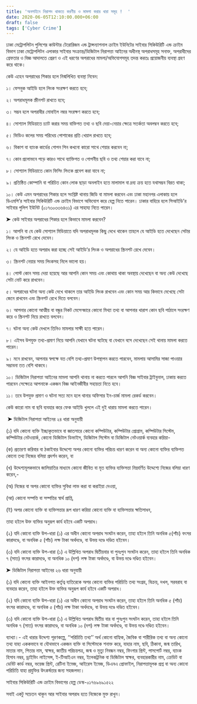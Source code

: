```yaml
---
title: 'অনলাইনে নিরাপদ থাকতে করণীয় ও মামলা করার ধারা সমূহ !  '
date: 2020-06-05T12:10:00.000+06:00
draft: false
tags: ['Cyber Crime']
---
```


ঢাকা মেট্রোপলিটন পুলিশের কাউন্টার টেরোরিজম এন্ড ট্রান্সন্যাশনাল ক্রাইম ইউনিটের সাইবার সিকিউরিটি এন্ড ক্রাইম বিভাগ ঢাকা মেট্রোপলিটন এলাকার সাইবার সংক্রান্ত/ডিজিটাল নিরাপত্তা আইনের অধীনস্থ অপরাধসমূহ সনাক্ত, অপরাধীদের গ্রেফতার ও বিজ্ঞ আদালতে প্রেরণ ও এই ধরণের অপরাধের মামলা/অভিযোগসমূহ তদন্ত করতঃ প্রয়োজনীয় ব্যবস্থা গ্রহণ করে থাকে।

কেউ এহেন অপরাধের শিকার হলে নিন্মলিখিত ব্যবস্থা নিবেন:

১। ফেসবুক আইডি হলে লিংক সংরক্ষণ করতে হবে;

২। অপরাধমূলক স্ক্রীনশট রাখতে হবে;

৩। সম্ভব হলে অপরাধীর মোবাইল নম্বর সংরক্ষণ করতে হবে;

৪। সোশ্যাল মিডিয়াতে চ্যাট করার সময় বাক্তিগত তথ্য ও ছবি দেয়া-নেয়ার ক্ষেত্রে সতর্কতা অবলম্বন করতে হবে;

৫। ভিডিও কলের সময় পরিধেয় পোশাকের প্রতি খেয়াল রাখতে হবে; 

৬। বিকাশ বা ব্যাংক কার্ডের গোপন পিন কখনো কারো সাথে শেয়ার করবেন না;

৭। কোন প্রলোভনে পড়ে কারও সাথে ব্যাক্তিগত ও গোপনীয় ছবি ও তথ্য শেয়ার করা যাবে না;

৮। সোশ্যাল মিডিয়াতে কোন ফিসিং লিংকে প্রবেশ করা যাবে না;

৯। প্রতিষ্ঠিত কোম্পানি বা পরিচিত কোন লোক ছাড়া অনলাইন হতে মালামাল বা দ্রব্য ক্রয় হতে যথাসম্ভব বিরত থাকা; 

১০। কেউ এমন অপরাধের শিকার হলে সংশ্লিষ্ট থানায় জিডি বা মামলা করবেন এবং ঢাকা মহানগর এলাকায় হলে ডিএমপি’র সাইবার সিকিউরিটি এন্ড ক্রাইম বিভাগে অভিযোগ করে হেল্প নিতে পারেন। ঢাকার বাহিরে হলে সিআইডি’র সাইবার পুলিশ ইউনিট (০১৭৩০৩৩৬৪৩১) এর সাহায্য নিতে পারেন।  
  

➤ কেউ সাইবার অপরাধের শিকার হলে কিভাবে মামলা করবেন?

  

১। আপনি বা যে কেউ সোশ্যাল মিডিয়াতে যদি অপরাধমূলক কিছু দেখে থাকেন তাহলে যে আইডি হতে দেখেছেন সেটার লিংক ও স্ক্রিনশট রেখে দেবেন।

২। যে আইডি হতে অপরাধ করা হচ্ছে সেই আইডি’র লিংক ও অপরাধের স্ক্রিনশট রেখে দেবেন।

৩। স্ক্রিনশট নেয়ার সময় লিংকসহ নিলে ভালো হয়।

৪। পোস্ট কোন সময় দেয়া হয়েছে আর আপনি কোন সময় এবং কোথায় থাকা অবস্থায় দেখেছেন বা অন্য কেউ দেখেছে সেটা নোট করে রাখবেন।

৫। অপরাধের ঘটনা অন্য কেউ দেখে থাকলে তার আইডি লিংক রাখবেন এবং কোন সময় আর কিভাবে দেখেছে সেটা জেনে রাখবেন এবং স্ক্রিনশট রেখে দিতে বলবেন।

৬। আপনার কোনো আত্মীয় বা বন্ধুর নিকট মেসেন্জারে কোনো মিথ্যা তথ্য বা আপনার খারাপ কোন ছবি পাঠালে সংরক্ষণ করে ও স্ক্রিনশট নিয়ে রাখতে বলবেন।

৭। ঘটনা অন্য কেউ দেখলে তিনিও মামলার সাক্ষী হতে পারেন।

৮। এইসব উপযুক্ত তথ্য-প্রমাণ নিয়ে আপনি যেখানে ঘটনা ঘটেছে বা যেখানে বসে দেখেছেন সেই থানায় মামলা করতে পারেন।

৯। মনে রাখবেন, আপনার স্বপক্ষে যত বেশি তথ্য-প্রমাণ উপস্থাপন করতে পারবেন, মামলায় আসামির সাজা পাওয়ার সম্ভাবনা তত বেশি থাকবে।

১০। ডিজিটাল নিরাপত্তা আইনের মামলা আপনি থানায় না করতে পারলে আপনি বিজ্ঞ সাইবার ট্রাইবুনাল, ঢাকায় করতে পারবেন সেক্ষেত্রে আপনাকে একজন বিজ্ঞ আইনজীবীর সহায়তা নিতে হবে।

১১। তবে উপযুক্ত প্রমাণ ও ঘটনা সত্য মনে হলে থানার অফিসার ইন-চার্জ মামলা রেকর্ড করবেন।

  

  

কেউ কারো নাম বা ছবি ব্যবহার করে ফেক আইডি খুললে এই দুই ধারায় মামলা করতে পারেন।

 ➤ ডিজিটাল নিরাপত্তা আইনের ২৪ ধারা অনুযায়ী 

(১) যদি কোনো ব্যক্তি ইচ্ছাকৃতভাবে বা জ্ঞাতসারে কোনো কম্পিউটার, কম্পিউটার প্রোগ্রাম, কম্পিউটার সিস্টেম, কম্পিউটার নেটওয়ার্ক, কোনো ডিজিটাল ডিভাইস, ডিজিটাল সিস্টেম বা ডিজিটাল নেটওয়ার্ক ব্যবহার করিয়া-

(ক) প্রতারণা করিবার বা ঠকাইবার উদ্দেশ্যে অপর কোনো ব্যক্তির পরিচয় ধারণ করেন বা অন্য কোনো ব্যক্তির ব্যক্তিগত কোনো তথ্য নিজের বলিয়া প্রদর্শন করেন, বা

(খ) উদ্দেশ্যমূলকভাবে জালিয়াতির মাধ্যমে কোনো জীবিত বা মৃত ব্যক্তির ব্যক্তিসত্তা নিম্নবর্ণিত উদ্দেশ্যে নিজের বলিয়া ধারণ করেন,-

(অ) নিজের বা অপর কোনো ব্যক্তির সুবিধা লাভ করা বা করাইয়া দেওয়া,

(আ) কোনো সম্পত্তি বা সম্পত্তির স্বার্থ প্রাপ্তি,

(ই) অপর কোনো ব্যক্তি বা ব্যক্তিসত্তার রূপ ধারণ করিয়া কোনো ব্যক্তি বা ব্যক্তিসত্তার ক্ষতিসাধন,

তাহা হইলে উক্ত ব্যক্তির অনুরূপ কার্য হইবে একটি অপরাধ।

(২) যদি কোনো ব্যক্তি উপ-ধারা (১) এর অধীন কোনো অপরাধ সংঘটন করেন, তাহা হইলে তিনি অনধিক ৫(পাঁচ) বৎসর কারাদণ্ডে, বা অনধিক ৫ (পাঁচ) লক্ষ টাকা অর্থদণ্ডে, বা উভয় দণ্ডে দণ্ডিত হইবেন।

(৩) যদি কোনো ব্যক্তি উপ-ধারা (১) এ উল্লিখিত অপরাধ দ্বিতীয়বার বা পুনঃপুন সংঘটন করেন, তাহা হইলে তিনি অনধিক ৭ (সাত) বৎসর কারাদণ্ডে, বা অনধিক ১০ (দশ) লক্ষ টাকা অর্থদণ্ডে, বা উভয় দণ্ডে দণ্ডিত হইবেন।

  

➤ ডিজিটাল নিরাপত্তা আইনের ২৬ ধারা অনুযায়ী 

(১) যদি কোনো ব্যক্তি আইনগত কর্তৃত্ব ব্যতিরেকে অপর কোনো ব্যক্তির পরিচিতি তথ্য সংগ্রহ, বিক্রয়, দখল, সরবরাহ বা ব্যবহার করেন, তাহা হইলে উক্ত ব্যক্তির অনুরূপ কার্য হইবে একটি অপরাধ।

(২) যদি কোনো ব্যক্তি উপ-ধারা (১) এর অধীন কোনো অপরাধ সংঘটন করেন, তাহা হইলে তিনি অনধিক ৫ (পাঁচ) বৎসর কারাদণ্ডে, বা অনধিক ৫ (পাঁচ) লক্ষ টাকা অর্থদণ্ডে, বা উভয় দণ্ডে দণ্ডিত হইবেন।

(৩) যদি কোনো ব্যক্তি উপ-ধারা (১) এ উল্লিখিত অপরাধ দ্বিতীয় বার বা পুনঃপুন সংঘটন করেন, তাহা হইলে তিনি অনধিক ৭ (সাত) বৎসর কারাদণ্ডে, বা অনধিক ১০ (দশ) লক্ষ টাকা অর্থদণ্ডে, বা উভয় দণ্ডে দণ্ডিত হইবেন।

ব্যাখ্যা।- এই ধারার উদ্দেশ্য পূরণকল্পে, ‘‘পরিচিতি তথ্য’’ অর্থ কোনো বাহ্যিক, জৈবিক বা শারীরিক তথ্য বা অন্য কোনো তথ্য যাহা এককভাবে বা যৌথভাবে একজন ব্যক্তি বা সিস্টেমকে শনাক্ত করে, যাহার নাম, ছবি, ঠিকানা, জন্ম তারিখ, মাতার নাম, পিতার নাম, স্বাক্ষর, জাতীয় পরিচয়পত্র, জন্ম ও মৃত্যু নিবন্ধন নম্বর, ফিংগার প্রিন্ট, পাসপোর্ট নম্বর, ব্যাংক হিসাব নম্বর, ড্রাইভিং লাইসেন্স, ই-টিআইএন নম্বর, ইলেকট্রনিক বা ডিজিটাল স্বাক্ষর, ব্যবহারকারীর নাম, ক্রেডিট বা ডেবিট কার্ড নম্বর, ভয়েজ প্রিন্ট, রেটিনা ইমেজ, আইরেস ইমেজ, ডিএনএ প্রোফাইল, নিরাপত্তামূলক প্রশ্ন বা অন্য কোনো পরিচিতি যাহা প্রযুক্তির উৎকর্ষতার জন্য সহজলভ্য।

  

সাইবার সিকিউরিটি এন্ড ক্রাইম বিভাগের হেল্প ডেস্ক-০১৭৬৯৬৯১৫২২

  

সবাই একটু সচেতন থাকুন আর সাইবার অপরাধ হতে নিজেকে মুক্ত রাখুন।